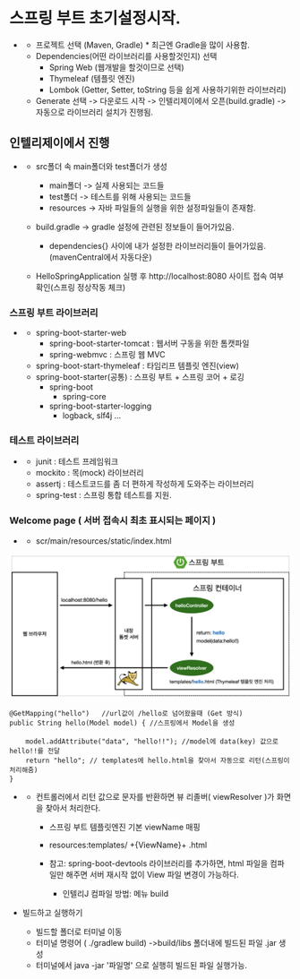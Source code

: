 # 스프링 부트 초기설정시작.

- - 프로젝트 선택 (Maven, Gradle) \* 최근엔 Gradle을 많이 사용함.
  - Dependencies(어떤 라이브러리를 사용할것인지) 선택
    - Spring Web (웹개발을 할것이므로 선택)
    - Thymeleaf (템플릿 엔진)
    - Lombok (Getter, Setter, toString 등을 쉽게 사용하기위한 라이브러리)
  - Generate 선택 -> 다운로드 시작 -> 인텔리제이에서 오픈(build.gradle) -> 자동으로 라이브러리 설치가 진행됨.

## 인텔리제이에서 진행

- - src폴더 속 main폴더와 test폴더가 생성

    - main폴더 -> 실제 사용되는 코드들
    - test폴더 -> 테스트를 위해 사용되는 코드들
    - resources -> 자바 파일들의 실행을 위한 설정파일들이 존재함.

  - build.gradle -> gradle 설정에 관련된 정보들이 들어가있음.

    - dependencies{} 사이에 내가 설정한 라이브러리들이 들어가있음.(mavenCentral에서 자동다운)

  - HelloSpringApplication 실행 후 http://localhost:8080 사이트 접속 여부 확인(스프링 정상작동 체크)

### 스프링 부트 라이브러리

- - spring-boot-starter-web
    - spring-boot-starter-tomcat : 웹서버 구동을 위한 톰캣파일
    - spring-webmvc : 스프링 웹 MVC
  - spring-boot-start-thymeleaf : 타임리프 템플릿 엔진(view)
  - spring-boot-starter(공통) : 스프링 부트 + 스프링 코어 + 로깅
    - spring-boot
      - spring-core
    - spring-boot-starter-logging
      - logback, slf4j ...

### 테스트 라이브러리

- - junit : 테스트 프레임워크
  - mockito : 목(mock) 라이브러리
  - assertj : 테스트코드를 좀 더 편하게 작성하게 도와주는 라이브러리
  - spring-test : 스프링 통합 테스트를 지원.

### Welcome page ( 서버 접속시 최초 표시되는 페이지 )

- - scr/main/resources/static/index.html

![동작환경그림](./markdown/img/spring_Test.png)

```
@GetMapping("hello")   //url값이 /hello로 넘어왔을때 (Get 방식)
public String hello(Model model) { //스프링에서 Model을 생성

    model.addAttribute("data", "hello!!"); //model에 data(key) 값으로 hello!!를 전달
    return "hello"; // templates에 hello.html을 찾아서 자동으로 리턴(스프링이 처리해줌)
}
```

- - 컨트롤러에서 리턴 값으로 문자를 반환하면 뷰 리졸버( viewResolver )가 화면을 찾아서 처리한다.

    - 스프링 부트 템플릿엔진 기본 viewName 매핑
    - resources:templates/ +{ViewName}+ .html

    - 참고: spring-boot-devtools 라이브러리를 추가하면, html 파일을 컴파일만 해주면 서버 재시작 없이 View 파일 변경이 가능하다.
      - 인텔리J 컴파일 방법: 메뉴 build

- 빌드하고 실행하기
  - 빌드할 폴더로 터미널 이동
  - 터미널 명령어 ( ./gradlew build) ->build/libs 폴더내에 빌드된 파일 .jar 생성
  - 터미널에서 java -jar '파일명' 으로 실행히 빌드된 파일 실행가능.
